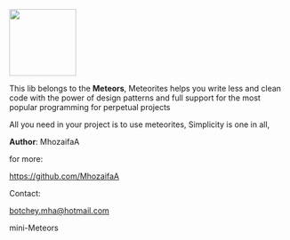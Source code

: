 <img width="120" src="https://user-images.githubusercontent.com/48151918/175791394-3913f060-5551-435c-adda-5bc487964f1c.png" />



This lib belongs to the **Meteors**, Meteorites helps you write less and clean code with the power of design patterns and full support for the most popular programming for perpetual projects

All you need in your project is to use meteorites, Simplicity is one in all,

**Author**: MhozaifaA

for more: 

https://github.com/MhozaifaA

Contact: 

botchey.mha@hotmail.com

mini-Meteors

